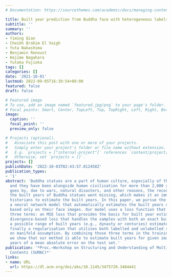 ```yaml
---
# Documentation: https://sourcethemes.com/academic/docs/managing-content/

title: Built year prediction from Buddha face with heterogeneous labels
subtitle: ''
summary: ''
authors:
- Yiming Qian
- Cheikh Brahim El Vaigh
- Yuta Nakashima
- Benjamin Renoust
- Hajime Nagahara
- Yutaka Fujioka
tags: []
categories: []
date: '2021-10-01'
lastmod: 2022-09-05T16:39:54+09:00
featured: false
draft: false

# Featured image
# To use, add an image named `featured.jpg/png` to your page's folder.
# Focal points: Smart, Center, TopLeft, Top, TopRight, Left, Right, BottomLeft, Bottom, BottomRight.
image:
  caption: ''
  focal_point: ''
  preview_only: false

# Projects (optional).
#   Associate this post with one or more of your projects.
#   Simply enter your project's folder or file name without extension.
#   E.g. `projects = ["internal-project"]` references `content/project/deep-learning/index.md`.
#   Otherwise, set `projects = []`.
projects: []
publishDate: '2022-10-03T02:43:57.012458Z'
publication_types:
- '1'
abstract: 'Buddha statues are a part of human culture, especially of the Asia area,
  and they have been alongside human civilisation for more than 2,000 years. As history
  goes by, due to wars, natural disasters, and other reasons, the records that show
  the built years of Buddha statues went missing, which makes it an immense work for
  historians to estimate the built years. In this paper, we pursue the idea of building
  a neural network model that automatically estimates the built years of Buddha statues
  based only on their face images. Our model uses a loss function that consists of
  three terms: an MSE loss that provides the basis for built year estimation; a KL
  divergence-based loss that handles the samples with both an exact built year and
  a possible range of built years (e.g., dynasty or centuries) estimated by historians;
  finally a regularisation that utilises both labelled and unlabelled samples based
  on manifold assumption. By combining those three terms in the training process,
  we show that our method is able to estimate built years for given images with 37.5
  years of a mean absolute error on the test set.'
publication: '*Proc.~Workshop on Structuring and Understanding of Multimedia Heritage
  Contents (SUMAC)*'
links:
- name: URL
  url: https://dl.acm.org/doi/abs/10.1145/3475720.3484441
---
```

